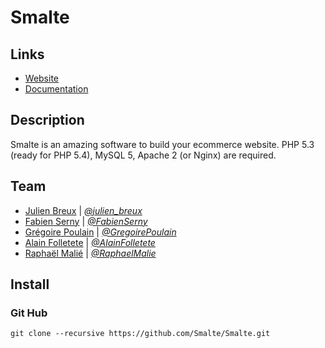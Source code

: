 # Smalte

## Links

* [Website](http://smalte.org)
* [Documentation](http://smalte.org/docs)

## Description

Smalte is an amazing software to build your ecommerce website.
PHP 5.3 (ready for PHP 5.4), MySQL 5, Apache 2 (or Nginx) are required.

## Team

* [Julien Breux](http://smalte.org/team#Julien_Breux) | *[@julien_breux](http://twitter.com/julien_breux)*
* [Fabien Serny](http://smalte.org/team#FabienSerny) | *[@FabienSerny](http://twitter.com/FabienSerny)*
* [Grégoire Poulain](http://smalte.org/team#GregoirePoulain) | *[@GregoirePoulain](http://twitter.com/GregoirePoulain)*
* [Alain Folletete](http://smalte.org/team#AlainFolletete) | *[@AlainFolletete](http://twitter.com/AlainFolletete)*
* [Raphaël Malié](http://smalte.org/team#RaphaelMalie) | *[@RaphaelMalie](http://twitter.com/RaphaelMalie)*

## Install

### Git Hub
    git clone --recursive https://github.com/Smalte/Smalte.git